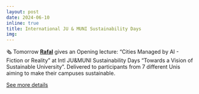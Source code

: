 ```yaml
---
layout: post
date: 2024-06-10
inline: true
title: International JU & MUNI Sustainability Days
img:
---
```


🗞 Tomorrow [**Rafal**](https://www.linkedin.com/in/rafalkucharski/) gives an Opening lecture: “Cities Managed by AI - Fiction or Reality” at Intl JU&MUNI Sustainability Days “Towards a Vision of Sustainable University”. Delivered to participants from 7 different Unis aiming to make their campuses sustainable.

[See more details](http://staffmobility.eu/staffweek/international-ju-muni-sustainability)
